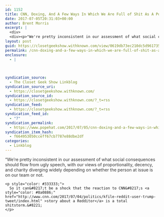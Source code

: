 ```yaml
---
id: 1152
title: CNN, Doxing, And A Few Ways In Which We Are Full of Shit As A Political Culture | Popehat
date: 2017-07-05T20:31:03+00:00
author: Brent Morris
excerpt: |
  <div>
  <div><p>"We're pretty inconsistent in our assessment of what social consequences should flow from ugly speech, with our views of proportionality, decency, and charity diverging widely depending on whether the person at issue is on our team or not.</p><p>So it can't be a shock that the reaction to CNN's&nbsp;<a href="http://www.cnn.com/2017/07/04/politics/kfile-reddit-user-trump-tweet/index.html" target="_blank">story about a Redditor</a>&nbsp;is a total shitstorm."</p></div></div>
layout: post
guid: https://closetgeekshow.withknown.com/view/0619db73ec210dc5d961735c4f4ee71b
permalink: /cnn-doxing-and-a-few-ways-in-which-we-are-full-of-shit-as-a-political-culture-popehat/
enclosure:
  - |
    
    
    
syndication_source:
  - The Closet Geek Show Linkblog
syndication_source_uri:
  - https://closetgeekshow.withknown.com/
syndication_source_id:
  - https://closetgeekshow.withknown.com/?_t=rss
syndication_feed:
  - https://closetgeekshow.withknown.com/?_t=rss
syndication_feed_id:
  - "7"
syndication_permalink:
  - https://www.popehat.com/2017/07/05/cnn-doxing-and-a-few-ways-in-which-we-are-full-of-shit-as-a-political-culture
syndication_item_hash:
  - f664953050cceff67cb7787e88dbe2df
categories:
  - Linkblog
---
```

<div class="known-bookmark">
  <div class="e-content">
    <p style="color: #333333;">
      &#8220;We&#8217;re pretty inconsistent in our assessment of what social consequences should flow from ugly speech, with our views of proportionality, decency, and charity diverging widely depending on whether the person at issue is on our team or not.
    </p>
    
    <p style="color: #333333;">
      So it can&#8217;t be a shock that the reaction to CNN&#8217;s <a style="color: #8a0886;" href="http://www.cnn.com/2017/07/04/politics/kfile-reddit-user-trump-tweet/index.html" >story about a Redditor</a> is a total shitstorm.&#8221;
    </p>
  </div>
</div>